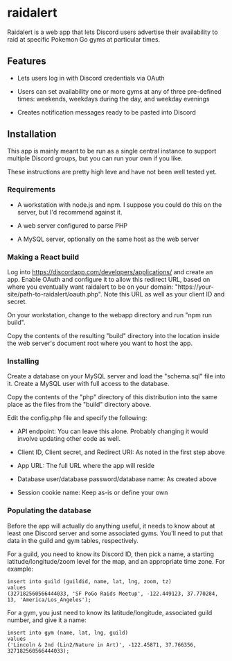 # raidalert
Raidalert is a web app that lets Discord users advertise their availability
to raid at specific Pokemon Go gyms at particular times.

## Features

 - Lets users log in with Discord credentials via OAuth

 - Users can set availability one or more gyms at any of three pre-defined
   times: weekends, weekdays during the day, and weekday evenings

 - Creates notification messages ready to be pasted into Discord

## Installation

This app is mainly meant to be run as a single central instance to support
multiple Discord groups, but you can run your own if you like.

These instructions are pretty high leve and have not been well tested yet.

### Requirements

 - A workstation with node.js and npm.  I suppose you could do this on the
   server, but I'd recommend against it.

 - A web server configured to parse PHP

 - A MySQL server, optionally on the same host as the web server

### Making a React build

Log into https://discordapp.com/developers/applications/ and create an app. 
Enable OAuth and configure it to allow this redirect URL, based on where you
eventually want raidalert to be on your domain:
"https://your-site/path-to-raidalert/oauth.php".  Note this URL as well as
your client ID and secret.

On your workstation, change to the webapp directory and run "npm run build". 

Copy the contents of the resulting "build" directory into the location
inside the web server's document root where you want to host the app.

### Installing

Create a database on your MySQL server and load the "schema.sql" file into
it.  Create a MySQL user with full access to the database.

Copy the contents of the "php" directory of this distribution into the same
place as the files from the "build" directory above.

Edit the config.php file and specify the following:

 - API endpoint: You can leave this alone. Probably changing it would
   involve updating other code as well.

 - Client ID, Client secret, and Redirect URI: As noted in the first step
   above

 - App URL: The full URL where the app will reside

 - Database user/database password/database name: As created above

 - Session cookie name: Keep as-is or define your own

### Populating the database

Before the app will actually do anything useful, it needs to know about at
least one Discord server and some associated gyms.  You'll need to put that
data in the guild and gym tables, respectively. 

For a guild, you need to know its Discord ID, then pick a name, a starting
latitude/longitude/zoom level for the map, and an appropriate time zone. 
For example:

```
insert into guild (guildid, name, lat, lng, zoom, tz)
values
(327182560566444033, 'SF PoGo Raids Meetup', -122.449123, 37.770284, 13, 'America/Los_Angeles');
```

For a gym, you just need to know its latitude/longitude, associated guild
number, and give it a name:

```
insert into gym (name, lat, lng, guild)
values
('Lincoln & 2nd (Lin2/Nature in Art)', -122.45871, 37.766356, 327182560566444033);
```
